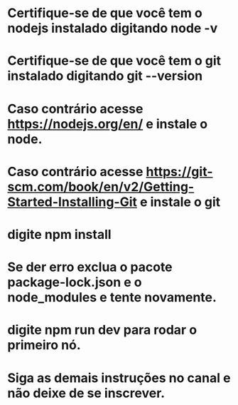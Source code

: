 # Certifique-se de que você tem o nodejs instalado digitando node -v
# Certifique-se de que você tem o git instalado digitando git --version
# Caso contrário acesse https://nodejs.org/en/ e instale o node.
# Caso contrário acesse https://git-scm.com/book/en/v2/Getting-Started-Installing-Git e instale o git

# digite npm install 
# Se der erro exclua o pacote package-lock.json e o node_modules e tente novamente.
# digite npm run dev para rodar o primeiro nó.
# Siga as demais instruções no canal e não deixe de se inscrever.
